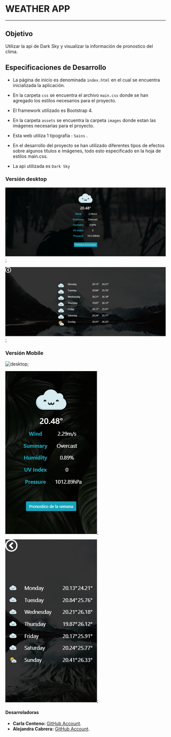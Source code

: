 # WEATHER APP
---
## Objetivo

Utilizar la api de  Dark Sky y visualizar la información de pronostico del clima.



## Especificaciones de Desarrollo

* La página de inicio es denominada `index.html` en el cual se encuentra inicializada la aplicación.

* En la carpeta `css` se encuentra el archivo `main.css` donde se han agregado los  estilos necesarios para el proyecto.

* El framework utilizado es Bootstrap 4.

* En la carpeta `assets` se encuentra la carpeta `images` donde estan las imágenes necesarias para el proyecto.

* Esta web utiliza 1 tipografía :   `Sains`  .


* En el desarrollo del proyecto se han utilizado diferentes tipos de efectos sobre algunos títulos e imágenes, todo esto especificado en la hoja de estilos main.css.

* La api utilizada es `Dark Sky`

### Versión desktop

![desktop](assets/docs/desktop1.png);

![desktop](assets/docs/desktop2.png);


### Versión Mobile

![desktop](assets/docs/mobile.png);

![desktop](assets/docs/mobile2.png);

![desktop](assets/docs/mobile3.png);


#### Desarroladoras

* **Carla Centeno:** [GitHub Account](https://github.com/carlacentenor).
* **Alejandra Cabrera:** [GitHub Account](https://github.com/AlejandraCP). 
